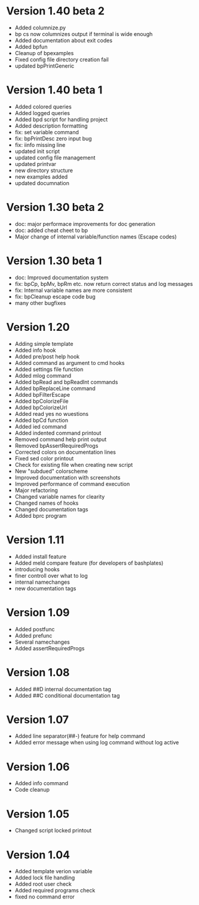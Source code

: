 

# Version 1.40 beta 2
- Added columnize.py
- bp cs now columnizes output if terminal is wide enough
- Added documentation about exit codes
- Added bpfun
- Cleanup of bpexamples
- Fixed config file directory creation fail
- updated bpPrintGeneric

# Version 1.40 beta 1
- Added colored queries
- Added logged queries
- Added bpd script for handling project
- Added description formatting
- fix: set variable command 
- fix: bpPrintDesc zero input bug
- fix: iinfo missing line   
- updated init script
- updated config file management
- updated printvar
- new directory structure
- new examples added
- updated documnation


# Version 1.30 beta 2
- doc: major performace improvements for doc generation
- doc: added cheat cheet to bp
- Major change of internal variable/function names (Escape codes)


# Version 1.30 beta 1
- doc: Improved documentation system
- fix: bpCp, bpMv, bpRm etc. now return correct status and log messages
- fix: Internal variable names are more consistent
- fix: bpCleanup escape code bug
- many other bugfixes

# Version 1.20
- Adding simple template
- Added info hook
- Added pre/post help hook
- Added command as argument to cmd hooks
- Added settings file function
- Added mlog command
- Added bpRead and bpReadInt commands
- Added bpReplaceLine command
- Added bpFilterEscape
- Added bpColorizeFile
- Added bpColorizeUrl
- Added read yes no wuestions
- Added bpCd function
- Added ied command
- Added indented command printout
- Removed command help print output
- Removed bpAssertRequiredProgs
- Corrected colors on documentation lines
- Fixed sed color printout
- Check for existing file when creating new script
- New "subdued" colorscheme
- Improved documentation with screenshots
- Improved performance of command execution
- Major refactoring
- Changed variable names for clearity
- Changed names of hooks
- Changed documentation tags
- Added bprc program
	

# Version 1.11
- Added install feature
- Added meld compare feature (for developers of bashplates)
- introducing hooks
- finer controll over what to log
- internal namechanges
- new documentation tags
	
# Version 1.09
- Added postfunc
- Added prefunc
- Several namechanges
- Added assertRequiredProgs

# Version 1.08
- Added ##D internal documentation tag
- Added ##C conditional documentation tag

# Version 1.07
- Added line separator(##-) feature for help command
- Added error message when using log command without log active

# Version 1.06
- Added info command
- Code cleanup

# Version 1.05
- Changed script locked printout

# Version 1.04
- Added template verion variable
- Added lock file handling
- Added root user check
- Added required programs check
- fixed no command error
